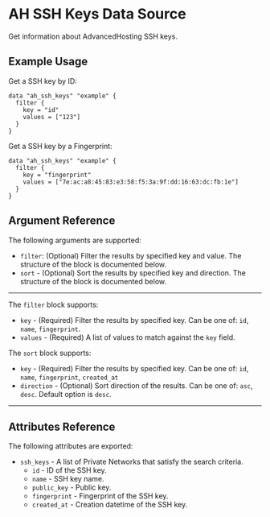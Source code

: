 # AH SSH Keys Data Source

Get information about AdvancedHosting SSH keys.

## Example Usage

Get a SSH key by ID:

```hcl
data "ah_ssh_keys" "example" {
  filter {
    key = "id"
    values = ["123"]
  }
}
```

Get a SSH key by a Fingerprint:

```hcl
data "ah_ssh_keys" "example" {
  filter {
    key = "fingerprint"
    values = ["7e:ac:a8:45:83:e3:58:f5:3a:9f:dd:16:63:dc:fb:1e"]
  }
}
```

## Argument Reference

The following arguments are supported:

* `filter`: (Optional) Filter the results by specified key and value. The structure of the block is documented below.
* `sort` - (Optional) Sort the results by specified key and direction. The structure of the block is documented below.

---

The `filter` block supports:
* `key` - (Required) Filter the results by specified key. Can be one of: `id`, `name`, `fingerprint`.
* `values` - (Required) A list of values to match against the `key` field.

The `sort` block supports:
* `key` - (Required) Filter the results by specified key. Can be one of: `id`, `name`, `fingerprint`, `created_at`
* `direction` - (Optional) Sort direction of the results. Can be one of: `asc`, `desc`. Default option is `desc`.

---

## Attributes Reference

The following attributes are exported:

* `ssh_keys` - A list of Private Networks that satisfy the search criteria.
    * `id` - ID of the SSH key.
    * `name` - SSH key name.
    * `public_key` - Public key.
    * `fingerprint` - Fingerprint of the SSH key.
    * `created_at` - Creation datetime of the SSH key.